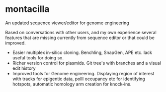 # montacilla
An updated sequence viewer/editor for genome engineering 

Based on conversations with other users, and my own experience several features that are missing currently from sequence editor or that could 
be improved.
- Easier multiplex in-silico cloning. Benchling, SnapGen, APE etc. lack useful tools for doing so.
- Richer version control for plasmids. Git tree's with branches and a visual edit history 
- Improved tools for Genome engineering. Displaying region of interest with tracks for epigentic data, polII occupancy etc for identifying hotspots, 
automatic homology arm creation for knock-ins.
